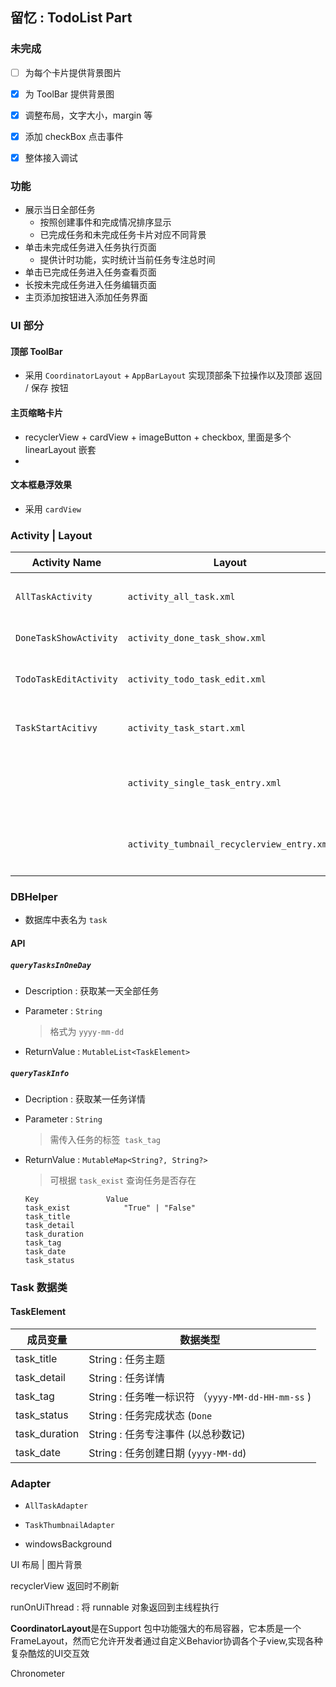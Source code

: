 ## 留忆 : TodoList Part

### 未完成

- [ ] 为每个卡片提供背景图片
- [x] 为 ToolBar 提供背景图
- [x] 调整布局，文字大小，margin 等
- [x] 添加 checkBox 点击事件
- [x] 整体接入调试




### 功能

- 展示当日全部任务
    - 按照创建事件和完成情况排序显示
    - 已完成任务和未完成任务卡片对应不同背景
- 单击未完成任务进入任务执行页面
    - 提供计时功能，实时统计当前任务专注总时间
- 单击已完成任务进入任务查看页面
- 长按未完成任务进入任务编辑页面
- 主页添加按钮进入添加任务界面



### UI 部分

#### 顶部 ToolBar

- 采用 `CoordinatorLayout`  + `AppBarLayout` 实现顶部条下拉操作以及顶部 返回 / 保存 按钮



#### 主页缩略卡片

- recyclerView + cardView + imageButton + checkbox, 里面是多个 linearLayout 嵌套
- 





#### 文本框悬浮效果

- 采用 `cardView`



### Activity | Layout

| Activity Name          | Layout                                     | 描述                                     |
| ---------------------- | ------------------------------------------ | ---------------------------------------- |
| `AllTaskActivity`      | `activity_all_task.xml`                    | 展示当日全部任务 （包括任务详情）        |
| `DoneTaskShowActivity` | `activity_done_task_show.xml`              | 展示某已完成任务详情                     |
| `TodoTaskEditActivity` | `activity_todo_task_edit.xml`              | 添加新任务 / 编辑未完成任务              |
| `TaskStartAcitivy`     | `activity_task_start.xml`                  | 启动某未完成任务 （可计时）              |
|                        | `activity_single_task_entry.xml`           | 全部任务展示页面中 recyclerView 的子条目 |
|                        | `activity_tumbnail_recyclerview_entry.xml` | 主页面缩略图中 recyclerView  的子条目    |





### DBHelper

- 数据库中表名为  `task`



#### API

##### `queryTasksInOneDay`

- Description : 获取某一天全部任务

- Parameter :  `String`

  > 格式为 `yyyy-mm-dd`

- ReturnValue : `MutableList<TaskElement>`



##### `queryTaskInfo`

- Decription : 获取某一任务详情

- Parameter : `String`

  > 需传入任务的标签` task_tag`

- ReturnValue : `MutableMap<String?, String?>`

  > 可根据 `task_exist` 查询任务是否存在

  ```
  Key 				Value
  task_exist			"True" | "False"
  task_title  
  task_detail
  task_duration
  task_tag
  task_date
  task_status
  ```





### Task 数据类

#### TaskElement

| 成员变量      | 数据类型                                          |
| ------------- | ------------------------------------------------- |
| task_title    | String : 任务主题                                 |
| task_detail   | String : 任务详情                                 |
| task_tag      | String : 任务唯一标识符 （`yyyy-MM-dd-HH-mm-ss` ) |
| task_status   | String : 任务完成状态 (`Done` | `Todo`)           |
| task_duration | String : 任务专注事件 (以总秒数记)                |
| task_date     | String : 任务创建日期 (`yyyy-MM-dd`)              |





### Adapter

- `AllTaskAdapter`
- `TaskThumbnailAdapter`





- windowsBackground



UI 布局 | 图片背景 

recyclerView 返回时不刷新



runOnUiThread : 将 runnable 对象返回到主线程执行



**CoordinatorLayout**是在Support 包中功能强大的布局容器，它本质是一个FrameLayout，然而它允许开发者通过自定义Behavior协调各个子view,实现各种复杂酷炫的UI交互效



Chronometer

